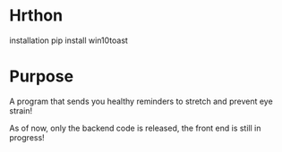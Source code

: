 # Hrthon
installation
pip install win10toast

# Purpose
A program that sends you healthy reminders to stretch and prevent eye strain!

As of now, only the backend code is released, the front end is still in progress!
